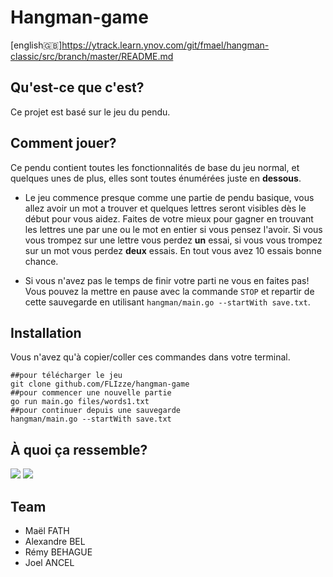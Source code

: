 # Hangman-game

[english🇬🇧]https://ytrack.learn.ynov.com/git/fmael/hangman-classic/src/branch/master/README.md

## Qu'est-ce que c'est?

Ce projet est basé sur le jeu du pendu.

## Comment jouer?

Ce pendu contient toutes les fonctionnalités de base du jeu normal, et quelques unes de plus, elles sont toutes énumérées juste en **dessous**.

* Le jeu commence presque comme une partie de pendu basique, vous allez avoir un mot a trouver et quelques lettres seront visibles dès le début pour vous aidez. Faites de votre mieux pour gagner en trouvant les lettres une par une ou le mot en entier si vous pensez l'avoir. Si vous vous trompez sur une lettre vous perdez **un** essai, si vous vous trompez sur un mot vous perdez **deux** essais. En tout vous avez 10 essais bonne chance.

* Si vous n'avez pas le temps de finir votre parti ne vous en faites pas! Vous pouvez la mettre en pause avec la commande `STOP` et repartir de cette sauvegarde en utilisant `hangman/main.go --startWith save.txt`.


## Installation

Vous n'avez qu'à copier/coller ces commandes dans votre terminal.
```shell
##pour télécharger le jeu
git clone github.com/FLIzze/hangman-game 
##pour commencer une nouvelle partie
go run main.go files/words1.txt
##pour continuer depuis une sauvegarde
hangman/main.go --startWith save.txt
```

## À quoi ça ressemble?

![](https://i.imgur.com/RC8pmmy.png)
![](https://i.imgur.com/83rAV0c.png)


## Team

- Maël FATH 
- Alexandre BEL
- Rémy BEHAGUE
- Joel ANCEL